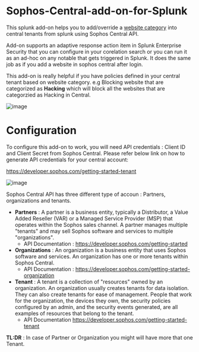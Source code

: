 # Sophos-Central-add-on-for-Splunk

This splunk add-on helps you to add/override a [website category](https://docs.sophos.com/central/Partner/help/en-us/central/common/tasks/ConfigureWebsiteList.html) into central tenants from splunk using Sophos Central API. 

Add-on supports an adaptive response action item in Splunk Enterprise Security that you can configure in your corelation search or you can run it as an ad-hoc on any notable that gets triggered in Splunk. It does the same job as if you add a website in sophos central after login. 

This add-on is really helpful if you have policies defined in your central tenant based on website category. e.g Blocking website that are categorized as **Hacking** which will block all the websites that are categorzied as Hacking in Central.

![image](https://user-images.githubusercontent.com/65529349/125061700-3b220400-e0cb-11eb-9d35-34e845403ee6.png)
  
# Configuration

To configure this add-on to work, you will need API credentials : Client ID and Client Secret from Sophos Central. Please refer below link on how to generate API credentials for your central account:

https://developer.sophos.com/getting-started-tenant

![image](https://user-images.githubusercontent.com/65529349/125064442-4d517180-e0ce-11eb-91fb-1838f832009d.png)

Sophos Central API has three different type of accoun : Partners, organizations and tenants.  

* **Partners** :  A partner is a business entity, typically a Distributor, a Value Added Reseller (VAR) or a Managed Service Provider (MSP) that operates within the Sophos sales channel. A partner manages multiple "tenants" and may sell Sophos software and services to multiple "organizations".
    * API Documentation : https://developer.sophos.com/getting-started
* **Organizations** : An organization is a business entity that uses Sophos software and services. An organization has one or more tenants within Sophos Central.
    * API Documentation : https://developer.sophos.com/getting-started-organization
* **Tenant** : A tenant is a collection of "resources" owned by an organization. An organization usually creates tenants for data isolation. They can also create tenants for ease of management. People that work for the organization, the devices they own, the security policies configured by an admin, and the security events generated, are all examples of resources that belong to the tenant.
    * API Documentation https://developer.sophos.com/getting-started-tenant

**TL:DR** : In case of Partner or Organization you might will have more that one Tenant. 

